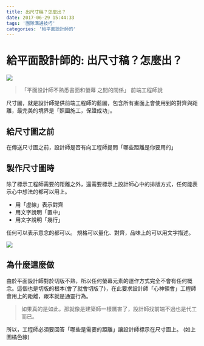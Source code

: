 ```yaml
---
title: 出尺寸稿？怎麼出？
date: 2017-06-29 15:44:33
tags: '團隊溝通技巧'
categories: '給平面設計師的'
---
```


# 給平面設計師的: 出尺寸稿？怎麼出？

![](https://i.imgur.com/UvHo0gv.png)

> 「平面設計師不熟悉書面和螢幕 之間的關係」
> 前端工程師說

尺寸圖，就是設計師提供前端工程師的藍圖，包含所有畫面上會使用到的對齊與距離，最完美的境界是「照圖施工，保證成功」。

## 給尺寸圖之前

在傳送尺寸圖之前，設計師是否有向工程師提問「哪些距離是你要用的」

## 製作尺寸圖時

除了標示工程師需要的距離之外，還需要標示上設計師心中的排版方式，任何能表示心中想法的都可以用上。

- 用「虛線」表示對齊
- 用文字說明「置中」
- 用文字說明「幾行」

任何可以表示意念的都可以。
規格可以量化、對齊，品味上的可以用文字描述。

![](https://i.imgur.com/NPoBsoT.png)

## 為什麼這麼做

由於平面設計師對於切版不熟，所以任何螢幕元素的運作方式完全不會有任何概念。這個也是切版的根本(會了就會切版了)，在此要求設計師「心神領會」工程師會用上的距離，跟本就是通靈行為。

> 如果真的是如此，那就像是建築師一樣厲害了，設計師找前端不過也是代工而已。

所以，工程師必須要回答「哪些是需要的距離」讓設計師標示在尺寸圖上。
(如上圖橘色線)
